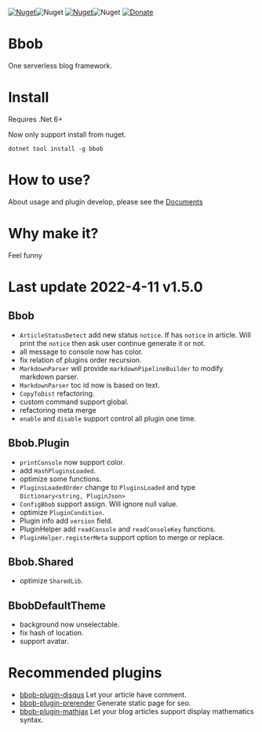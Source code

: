[![Nuget](https://img.shields.io/nuget/v/bbob?label=Bbob&style=flat-square)](https://www.nuget.org/packages/Bbob/)![Nuget](https://img.shields.io/nuget/dt/bbob?style=flat-square)  [![Nuget](https://img.shields.io/nuget/v/bbob.plugin?label=Bbob.Plugin&style=flat-square)](https://www.nuget.org/packages/Bbob.Plugin/)![Nuget](https://img.shields.io/nuget/dt/bbob.plugin?style=flat-square) [![Donate](https://img.shields.io/badge/Donate-PayPal-green.svg)](https://paypal.me/JinkerLeong?country.x=MY&locale.x=en_US)

# Bbob 
One serverless blog framework.

# Install
Requires .Net 6+

Now only support install from nuget.
```
dotnet tool install -g bbob
```

# How to use?
About usage and plugin develop, please see the [Documents](https://reknij.github.io/Bbob.Doc/)

# Why make it?
Feel funny

# Last update 2022-4-11 v1.5.0
## Bbob
- `ArticleStatusDetect` add new status `notice`. If has `notice` in article. Will print the `notice` then ask user continue generate it or not.
- all message to console now has color.
- fix relation of plugins order recursion.
- `MarkdownParser` will provide `markdownPipelineBuilder` to modify markdown parser.
- `MarkdownParser` toc id now is based on text.
- `CopyToDist` refactoring.
- custom command support global.
- refactoring meta merge
- `enable` and `disable` support control all plugin one time.

## Bbob.Plugin
- `printConsole` now support color.
- add `HashPluginsLoaded`.
- optimize some functions.
- `PluginsLoadedOrder` change to `PluginsLoaded` and type `Dictionary<string, PluginJson>`
- `ConfigBbob` support assign. Will ignore null value.
- optimize `PluginCondition`.
- Plugin info add `version` field.
- PluginHelper add `readConsole` and `readConsoleKey` functions.
- `PluginHelper.registerMeta` support option to merge or replace.

## Bbob.Shared
- optimize `SharedLib`.

## BbobDefaultTheme
- background now unselectable.
- fix hash of location.
- support avatar.

# Recommended plugins
- [bbob-plugin-disqus](https://github.com/Reknij/bbob-plugin-disqus) Let your article have comment.
- [bbob-plugin-prerender](https://github.com/Reknij/bbob-plugin-prerender) Generate static page for seo.
- [bbob-plugin-mathjax](https://github.com/Reknij/bbob-plugin-mathjax) Let your blog articles support display mathematics syntax.
